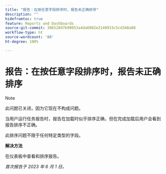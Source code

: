 ```yaml
---
title: "报告：在按任意字段排序时，报告未正确排序"
description: ""
hidefromtoc: true
feature: Reports and Dashboards
source-git-commit: 386528d7b99053a4da6982e2140933c5cd348a08
workflow-type: ht
source-wordcount: '88'
ht-degree: 100%

---
```



# 报告：在按任意字段排序时，报告未正确排序

>[!NOTE]
>
>此问题已关闭，因为它现在不构成问题。

当用户运行任务报告时，报告在加载时似乎排序正确，但在完成加载后用户会看到报告排序不正确。

此排序问题不限于任何特定类型的字段。

**解决方法**

在仪表板中查看和排序报告。

_首次报告于 2023 年 6 月 1 日。_
